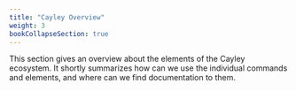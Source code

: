 ```yaml
---
title: "Cayley Overview"
weight: 3
bookCollapseSection: true
---
```


This section gives an overview about the elements of the Cayley ecosystem.
It shortly summarizes how can we use the individual commands and elements, and where can we find documentation to them.

